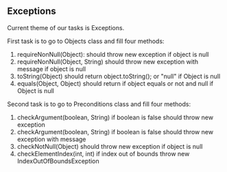 ## Exceptions

Current theme of our tasks is Exceptions.

First task is to go to Objects class and fill four methods:  </br>
1) requireNonNull(Object): should throw new exception if object is null </br>
2) requireNonNull(Object, String) should throw new exception with message if object is null </br>
3) toString(Object) should return object.toString(); or "null" if Object is null </br>
4) equals(Object, Object) should return if object equals or not and null if Object is null </br> 

Second task is to go to Preconditions class and fill four methods: </br>
1) checkArgument(boolean, String) if boolean is false should throw new exception </br>
2) checkArgument(boolean, String) if boolean is false should throw new exception with message </br>
3) checkNotNull(Object) should throw new exception if object is null </br>
4) checkElementIndex(int, int) if index out of bounds throw new IndexOutOfBoundsException </br>
